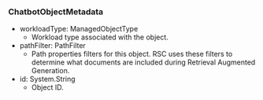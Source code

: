 ### ChatbotObjectMetadata
- workloadType: ManagedObjectType
  - Workload type associated with the object.
- pathFilter: PathFilter
  - Path properties filters for this object. RSC uses these filters to
 determine what documents are included during Retrieval Augmented
 Generation.
- id: System.String
  - Object ID.
